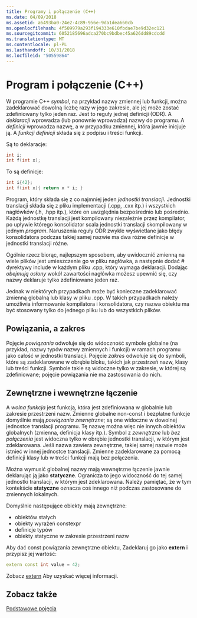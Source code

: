 ```yaml
---
title: Programy i połączenie (C++)
ms.date: 04/09/2018
ms.assetid: a6493ba0-24e2-4c89-956e-9da1dea660cb
ms.openlocfilehash: 4f509979a293f194333e610fbdae7be9d32ec121
ms.sourcegitcommit: 6052185696adca270bc9bdbec45a626dd89cdcdd
ms.translationtype: MT
ms.contentlocale: pl-PL
ms.lasthandoff: 10/31/2018
ms.locfileid: "50559864"
---
```

# <a name="program-and-linkage-c"></a>Program i połączenie (C++)

W programie C++ *symbol*, na przykład nazwy zmiennej lub funkcji, można zadeklarować dowolną liczbę razy w jego zakresie, ale jej może zostać zdefiniowany tylko jeden raz. Jest to reguły jednej definicji (ODR). A *deklaracji* wprowadza (lub ponownie wprowadza) nazwy do programu. A *definicji* wprowadza nazwę, a w przypadku zmiennej, która jawnie inicjuje ją. A *funkcji definicji* składa się z podpisu i treści funkcji.

Są to deklaracje:

```cpp
int i;
int f(int x);
```

To są definicje:

```cpp
int i{42};
int f(int x){ return x * i; }
```

Program, który składa się z co najmniej jeden *jednostki translacji*. Jednostki translacji składa się z pliku implementacji (.cpp, .cxx itp.) i wszystkich nagłówków (.h, .hpp itp.), które on uwzględnia bezpośrednio lub pośrednio. Każdą jednostkę translacji jest kompilowany niezależnie przez kompilator, po upływie którego konsolidator scala jednostki translacji skompilowany w jednym *program*. Naruszenia reguły ODR zwykle wyświetlane jako błędy konsolidatora podczas takiej samej nazwie ma dwa różne definicje w jednostki translacji różne.

Ogólnie rzecz biorąc, najlepszym sposobem, aby uwidocznić zmienną na wiele plików jest umieszczenie go w pliku nagłówka, a następnie dodać # dyrektywy include w każdym pliku .cpp, który wymaga deklaracji. Dodając *obejmują osłony* wokół zawartości nagłówka możesz upewnić się, czy nazwy deklaruje tylko zdefiniowano jeden raz.

Jednak w niektórych przypadkach może być konieczne zadeklarować zmienną globalną lub klasy w pliku .cpp. W takich przypadkach należy umożliwia informowanie kompilatora i konsolidatora, czy nazwa obiektu ma być stosowany tylko do jednego pliku lub do wszystkich plików.

## <a name="linkage-vs-scope"></a>Powiązania, a zakres

Pojęcie *powiązania* odwołuje się do widoczność symbole globalne (na przykład, nazwy typów nazwy zmiennych i funkcji) w ramach programu jako całość w jednostki translacji. Pojęcie *zakres* odwołuje się do symboli, które są zadeklarowane w obrębie bloku, takich jak przestrzeń nazw, klasy lub treści funkcji. Symbole takie są widoczne tylko w zakresie, w której są zdefiniowane; pojęcie powiązania nie ma zastosowania do nich.

## <a name="external-vs-internal-linkage"></a>Zewnętrzne i wewnętrzne łączenie

A *wolna funkcja* jest funkcją, która jest zdefiniowana w globalnie lub zakresie przestrzeni nazw. Zmienne globalne non-const i bezpłatne funkcje domyślnie mają *powiązania zewnętrzne*; są one widoczne w dowolnej jednostce translacji programu. Tę nazwę można więc nie innych obiektów globalnych (zmienna, definicja klasy itp.). Symbol z *zewnętrzne* lub *bez połączenia* jest widoczna tylko w obrębie jednostki translacji, w którym jest zdeklarowana. Jeśli nazwa zawiera zewnętrzne, takiej samej nazwie może istnieć w innej jednostce translacji. Zmienne zadeklarowane za pomocą definicji klasy lub w treści funkcji mają bez połączenia.

Można wymusić globalnej nazwy mają wewnętrzne łączenie jawnie deklarując ją jako **statyczne**. Ogranicza to jego widoczność do tej samej jednostki translacji, w którym jest zdeklarowana. Należy pamiętać, że w tym kontekście **statyczne** oznacza coś innego niż podczas zastosowane do zmiennych lokalnych.

Domyślnie następujące obiekty mają zewnętrzne:
- obiektów stałych
- obiekty wyrażeń constexpr
- definicje typów
- obiekty statyczne w zakresie przestrzeni nazw

Aby dać const powiązania zewnętrzne obiektu, Zadeklaruj go jako **extern** i przypisz jej wartość:

```cpp
extern const int value = 42;
```

Zobacz [extern](extern-cpp.md) Aby uzyskać więcej informacji.

## <a name="see-also"></a>Zobacz także

[Podstawowe pojęcia](../cpp/basic-concepts-cpp.md)